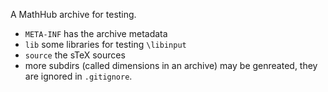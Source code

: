 A MathHub archive for testing. 
* `META-INF` has the archive metadata
* `lib` some libraries for testing `\libinput`
* `source` the sTeX sources
* more subdirs (called dimensions in an archive) may be genreated, they are ignored in `.gitignore`.
